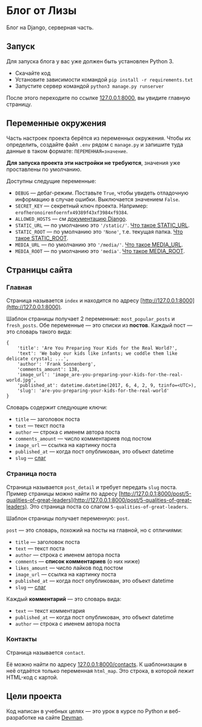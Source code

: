 # Блог от Лизы

Блог на Django, серверная часть.

## Запуск

Для запуска блога у вас уже должен быть установлен Python 3.

- Скачайте код
- Установите зависимости командой `pip install -r requirements.txt`
- Запустите сервер командой `python3 manage.py runserver`

После этого переходите по ссылке [127.0.0.1:8000](http://127.0.0.1:8000), вы увидите главную страницу.

## Переменные окружения

Часть настроек проекта берётся из переменных окружения. Чтобы их определить, создайте файл `.env` рядом с `manage.py` и запишите туда данные в таком формате: `ПЕРЕМЕННАЯ=значение`.

**Для запуска проекта эти настройки не требуются**, значения уже проставлены по умолчанию.

Доступны следущие переменные:
- `DEBUG` — дебаг-режим. Поставьте `True`, чтобы увидеть отладочную информацию в случае ошибки. Выключается значением `False`.
- `SECRET_KEY` — секретный ключ проекта. Например: `erofheronoirenfoernfx49389f43xf3984xf9384`.
- `ALLOWED_HOSTS` — см [документацию Django](https://docs.djangoproject.com/en/3.1/ref/settings/#allowed-hosts).
- `STATIC_URL` — по умолчанию это `'/static/'`. [Что такое STATIC_URL](https://docs.djangoproject.com/en/3.0/ref/settings/#std:setting-STATIC_URL).
- `STATIC_ROOT` — по умолчанию это `'None'`, т.е. текущая папка. [Что такое STATIC_ROOT](https://docs.djangoproject.com/en/3.0/ref/settings/#std:setting-STATIC_ROOT).
- `MEDIA_URL` — по умолчанию это `'/media/'`. [Что такое MEDIA_URL](https://docs.djangoproject.com/en/3.0/ref/settings/#std:setting-MEDIA_URL).
- `MEDIA_ROOT` — по умолчанию это `'media'`. [Что такое MEDIA_ROOT](https://docs.djangoproject.com/en/3.0/ref/settings/#std:setting-MEDIA_ROOT).


## Страницы сайта

### Главная

Страница называется `index` и находится по адресу [http://127.0.0.1:8000](http://127.0.0.1:8000).

Шаблон страницы получает 2 переменные: `most_popular_posts` и `fresh_posts`.
Обе переменные — это списки из **постов**. Каждый пост — это словарь такого вида:

```
{
    'title': 'Are You Preparing Your Kids for the Real World?',
    'text': 'We baby our kids like infants; we coddle them like delicate crystal; ...',
    'author': 'Frank Sonnenberg',
    'comments_amount': 138,
    'image_url': 'image_are-you-preparing-your-kids-for-the-real-world.jpg',
    'published_at': datetime.datetime(2017, 6, 4, 2, 9, tzinfo=<UTC>),
    'slug': 'are-you-preparing-your-kids-for-the-real-world'
}
```

Словарь содержит следующие ключи:

* `title` — заголовок поста
* `text` — текст поста
* `author` — строка с именем автора поста
* `comments_amount` — число комментариев под постом
* `image_url` — ссылка на картинку поста
* `published_at` — когда пост опубликован, это объект datetime
* `slug` — [слаг](https://toster.ru/q/375615)



### Страница поста

Страница называется `post_detail` и требует передать `slug` поста. Пример страницы можно найти по адресу [http://127.0.0.1:8000/post/5-qualities-of-great-leaders](http://127.0.0.1:8000/post/5-qualities-of-great-leaders). Это страница поста со слагом `5-qualities-of-great-leaders`.

Шаблон страницы получает переменную: `post`.

`post` — это словарь, похожий на посты на главной, но с отличиями:

* `title` — заголовок поста
* `text` — текст поста
* `author` — строка с именем автора поста
* `comments` — **список комментариев** (о них ниже)
* `likes_amount` — число лайков под постом
* `image_url` — ссылка на картинку поста
* `published_at` — когда пост опубликован, это объект datetime
* `slug` — [слаг](https://toster.ru/q/375615)

Каждый **комментарий** — это словарь вида:

* `text` — текст комментария
* `published_at` — когда пост опубликован, это объект datetime
* `author` — строка с именем автора поста

### Контакты

Страница называется `contact`.

Её можно найти по адресу [127.0.0.1:8000/contacts](127.0.0.1:8000/contacts). К шаблонизации в неё отдаётся только переменная `html_map`. Это строка, в которой лежит HTML-код с картой.

## Цели проекта

Код написан в учебных целях — это урок в курсе по Python и веб-разработке на сайте [Devman](https://dvmn.org).
